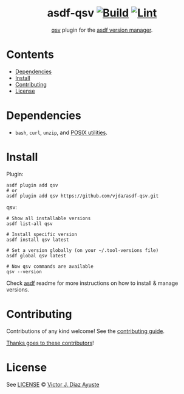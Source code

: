 <div align="center">

# asdf-qsv [![Build](https://github.com/vjda/asdf-qsv/actions/workflows/build.yml/badge.svg)](https://github.com/vjda/asdf-qsv/actions/workflows/build.yml) [![Lint](https://github.com/vjda/asdf-qsv/actions/workflows/lint.yml/badge.svg)](https://github.com/vjda/asdf-qsv/actions/workflows/lint.yml)

[qsv](https://qsv.dathere.com/) plugin for the [asdf version manager](https://asdf-vm.com).

</div>

# Contents

- [Dependencies](#dependencies)
- [Install](#install)
- [Contributing](#contributing)
- [License](#license)

# Dependencies

- `bash`, `curl`, `unzip`, and [POSIX utilities](https://pubs.opengroup.org/onlinepubs/9699919799/idx/utilities.html).

# Install

Plugin:

```shell
asdf plugin add qsv
# or
asdf plugin add qsv https://github.com/vjda/asdf-qsv.git
```

qsv:

```shell
# Show all installable versions
asdf list-all qsv

# Install specific version
asdf install qsv latest

# Set a version globally (on your ~/.tool-versions file)
asdf global qsv latest

# Now qsv commands are available
qsv --version
```

Check [asdf](https://github.com/asdf-vm/asdf) readme for more instructions on how to
install & manage versions.

# Contributing

Contributions of any kind welcome! See the [contributing guide](contributing.md).

[Thanks goes to these contributors](https://github.com/vjda/asdf-qsv/graphs/contributors)!

# License

See [LICENSE](LICENSE) © [Victor J. Diaz Ayuste](https://github.com/vjda/)
